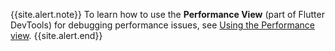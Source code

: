 {{site.alert.note}}
  To learn how to use the **Performance View**
  (part of Flutter DevTools)
  for debugging performance issues,
  see [Using the Performance view][].
{{site.alert.end}}

[Using the Performance view]: /development/tools/devtools/performance
